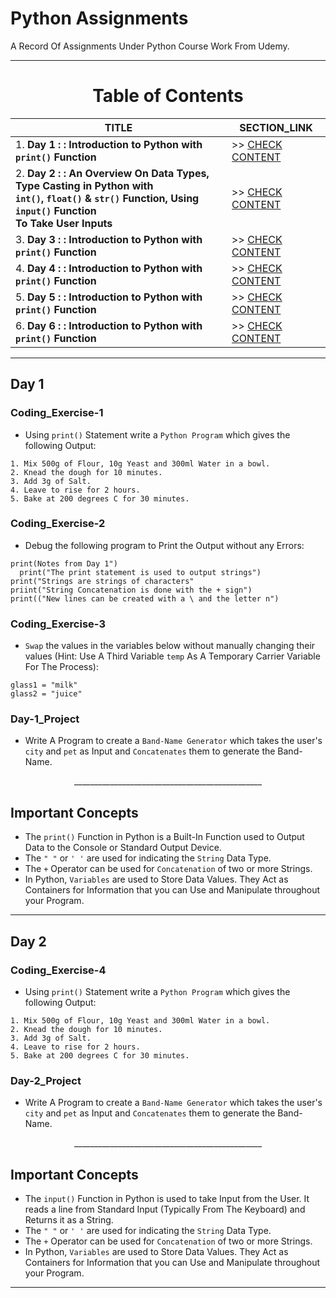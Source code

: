 # Python Assignments

A Record Of Assignments Under Python Course Work From Udemy.

---

<div align="center">
 <h1>Table of Contents</h1>
</div>

<div align="center">

| TITLE                                                                                                                                                                  | SECTION_LINK                               |
|------------------------------------------------------------------------------------------------------------------------------------------------------------------------|--------------------------------------------|
| 1. **Day 1 : : Introduction to Python with `print()` Function**<br>                                                                                                    | >> [CHECK CONTENT](#day-1)                 |
| 2. **Day 2 : : An Overview On Data Types, Type Casting in Python with<br> `int()`, `float()` & `str()` Function, Using `input()` Function <br>   To Take User Inputs** | >> [CHECK CONTENT](#day-2)                 |     
| 3. **Day 3 : : Introduction to Python with `print()` Function**<br>                                                                                                    | >> [CHECK CONTENT](#day-3)                 |
| 4. **Day 4 : : Introduction to Python with `print()` Function**<br>                                                                                                    | >> [CHECK CONTENT](#day-4)                 |
| 5. **Day 5 : : Introduction to Python with `print()` Function**<br>                                                                                                    | >> [CHECK CONTENT](#day-5)                 |
| 6. **Day 6 : : Introduction to Python with `print()` Function**<br>                                                                                                    | >> [CHECK CONTENT](#day-6)                 |
</div>
 
---

## Day 1
### Coding_Exercise-1
 - Using `print()` Statement write a `Python Program` which gives the following Output: 
```
1. Mix 500g of Flour, 10g Yeast and 300ml Water in a bowl.
2. Knead the dough for 10 minutes.
3. Add 3g of Salt.
4. Leave to rise for 2 hours.
5. Bake at 200 degrees C for 30 minutes.
```
### Coding_Exercise-2
 - Debug the following program to Print the Output without any Errors:
```
print(Notes from Day 1")
  print("The print statement is used to output strings")                 
print("Strings are strings of characters"                                  
priint("String Concatenation is done with the + sign")                     
print(("New lines can be created with a \ and the letter n")
```
### Coding_Exercise-3
 - `Swap` the values in the variables below without manually changing their values (Hint: Use A Third Variable `temp` As A Temporary Carrier Variable For The Process):
```
glass1 = "milk"
glass2 = "juice"
```
### Day-1_Project
 - Write A Program to create a `Band-Name Generator` which takes the user's `city` and `pet` as Input and `Concatenates` them to generate the Band-Name.

<div align = "center">
 _______________________________________________
</div>

## Important Concepts
 - The `print()` Function in Python is a Built-In Function used to Output Data to the Console or Standard Output Device.
 - The `" "` or `' '` are used for indicating the `String` Data Type.
 - The `+` Operator can be used for `Concatenation` of two or more Strings.
 - In Python, `Variables` are used to Store Data Values. They Act as Containers for Information that you can Use and Manipulate throughout your Program.

---

## Day 2
### Coding_Exercise-4
 - Using `print()` Statement write a `Python Program` which gives the following Output: 
```
1. Mix 500g of Flour, 10g Yeast and 300ml Water in a bowl.
2. Knead the dough for 10 minutes.
3. Add 3g of Salt.
4. Leave to rise for 2 hours.
5. Bake at 200 degrees C for 30 minutes.
```
### Day-2_Project
 - Write A Program to create a `Band-Name Generator` which takes the user's `city` and `pet` as Input and `Concatenates` them to generate the Band-Name.

<div align = "center">
 _______________________________________________
</div>

## Important Concepts
 - The `input()` Function in Python is used to take Input from the User. It reads a line from Standard Input (Typically From The Keyboard) and Returns it as a String.
 - The `" "` or `' '` are used for indicating the `String` Data Type.
 - The `+` Operator can be used for `Concatenation` of two or more Strings.
 - In Python, `Variables` are used to Store Data Values. They Act as Containers for Information that you can Use and Manipulate throughout your Program.

---
